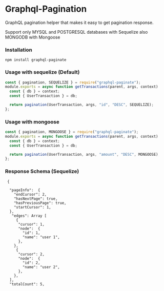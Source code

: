 # Graphql-Pagination

GraphQL pagination helper that makes it easy to get pagination response.

Support only MYSQL and POSTGRESQL databases with Sequelize also MONGODB with Mongoose

### Installation

```
npm install graphql-paginate
```

### Usage with sequelize (Default)

```javascript
const { pagination, SEQUELIZE } = require("graphql-paginate");
module.exports = async function getTransactions(parent, args, context) {
  const { db } = context;
  const { UserTransaction } = db;

  return pagination(UserTransaction, args, "id", "DESC", SEQUELIZE);
};
```

### Usage with mongoose

```javascript
const { pagination, MONGOOSE } = require("graphql-paginate");
module.exports = async function getTransactions(parent, args, context) {
  const { db } = context;
  const { UserTransaction } = db;

  return pagination(UserTransaction, args, "amount", "DESC", MONGOOSE);
};
```

### Response Schema (Sequelize)

```
 {

  "pageInfo":  {
    "endCursor": 2,
    "hasNextPage": true,
    "hasPreviousPage": true,
    "startCursor": 1,
  },
   "edges": Array [
     {
      "cursor": 1,
      "node":  {
        "id": 1,
        "name": "user 1",
      },
    },
     {
      "cursor": 2,
      "node":  {
        "id": 2,
        "name": "user 2",
      },
    },
  ],
  "totalCount": 5,

```
